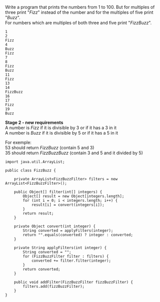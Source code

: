 
Write a program that prints the numbers from 1 to 100. But for multiples of three print "_Fizz_" instead of the number and for the multiples of five print "_Buzz_".  
For numbers which are multiples of both three and five print "_FizzBuzz_".

```
1
2
Fizz
4
Buzz
Fizz
7
8
Fizz
Buzz
11
Fizz
13
14
FizzBuzz
16
17
Fizz
19
Buzz
```

__Stage 2 - new requirements__  
A number is _Fizz_ if it is divisible by 3 or if it has a 3 in it  
A number is _Buzz_ if it is divisible by 5 or if it has a 5 in it  

For exemple:  
53 should return _FizzBuzz_ (contain 5 and 3)  
35 should return _FizzBuzzBuzz_ (contain 3 and 5 and it divided by 5)  

```
import java.util.ArrayList;

public class FizzBuzz {

    private ArrayList<FizzBuzzFilter> filters = new ArrayList<FizzBuzzFilter>();

    public Object[] filter(int[] integers) {
        Object[] result = new Object[integers.length];
        for (int i = 0; i < integers.length; i++) {
            result[i] = convert(integers[i]);
        }
        return result;
    }

    private Object convert(int integer) {
        String converted = applyFilters(integer);
        return "".equals(converted) ? integer : converted;
    }

    private String applyFilters(int integer) {
        String converted = "";
        for (FizzBuzzFilter filter : filters) {
            converted += filter.filter(integer);
        }
        return converted;
    }

    public void addFilter(FizzBuzzFilter fizzBuzzFilter) {
        filters.add(fizzBuzzFilter);
    }
}
```
